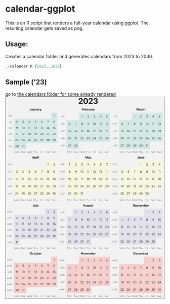 # calendar-ggplot

This is an R script that renders a full-year
calendar using ggplot. The resulting calendar
gets saved as png.

## Usage:

Creates a calendar folder and generates calendars from 2023 to 2030.

```r
./calendar.R {2023..2030}
```

## Sample ('23)

go to [the calendars folder for some already rendered](./calendars)
![](./calendars/calendar_2023.png)


